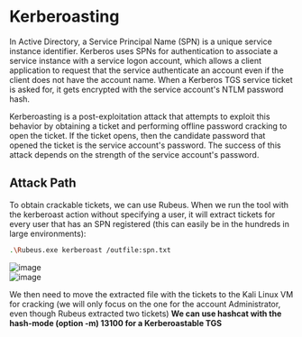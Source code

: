 # Kerberoasting
In Active Directory, a Service Principal Name (SPN) is a unique service instance identifier. Kerberos uses SPNs for authentication to associate a service instance with a service logon account, which allows a client application to request that the service authenticate an account even if the client does not have the account name. When a Kerberos TGS service ticket is asked for, it gets encrypted with the service account's NTLM password hash.

Kerberoasting is a post-exploitation attack that attempts to exploit this behavior by obtaining a ticket and performing offline password cracking to open the ticket. If the ticket opens, then the candidate password that opened the ticket is the service account's password. The success of this attack depends on the strength of the service account's password. 

## Attack Path
To obtain crackable tickets, we can use Rubeus. When we run the tool with the kerberoast action without specifying a user, it will extract tickets for every user that has an SPN registered (this can easily be in the hundreds in large environments):
```bash
.\Rubeus.exe kerberoast /outfile:spn.txt
```
![image](https://github.com/offensivecyber03/Windows-Attack-Defense/assets/71892943/0a448eea-f2cf-4d08-8d37-1a8524a5cd8b)
<br>
![image](https://github.com/offensivecyber03/Windows-Attack-Defense/assets/71892943/a4116859-e8f4-4f04-8a5c-fe6eaaa12b51)

We then need to move the extracted file with the tickets to the Kali Linux VM for cracking (we will only focus on the one for the account Administrator, even though Rubeus extracted two tickets)
**We can use hashcat with the hash-mode (option -m) 13100 for a Kerberoastable TGS**
